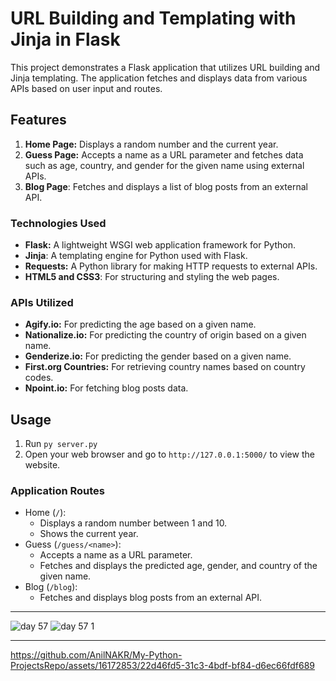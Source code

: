 # URL Building and Templating with Jinja in Flask

This project demonstrates a Flask application that utilizes URL building and Jinja templating. The application fetches and displays data from various APIs based on user input and routes.

## Features

1.  **Home Page:** Displays a random number and the current year.
2.  **Guess Page:** Accepts a name as a URL parameter and fetches data such as age, country, and gender for the given name using external APIs.
3.  **Blog Page**: Fetches and displays a list of blog posts from an external API.

### Technologies Used

-   **Flask:** A lightweight WSGI web application framework for Python.
-   **Jinja**: A templating engine for Python used with Flask.
-   **Requests:** A Python library for making HTTP requests to external APIs.
-   **HTML5 and CSS3**: For structuring and styling the web pages.

### APIs Utilized

-   **Agify.io:** For predicting the age based on a given name.
-   **Nationalize.io:** For predicting the country of origin based on a given name.
-   **Genderize.io:** For predicting the gender based on a given name.
-   **First.org Countries:** For retrieving country names based on country codes.
-   **Npoint.io:** For fetching blog posts data.

## Usage
1. Run `py server.py`
2. Open your web browser and go to `http://127.0.0.1:5000/` to view the website.

### Application Routes

-   Home (`/`):
    -   Displays a random number between 1 and 10.
    -   Shows the current year.
-   Guess (`/guess/<name>`):
    -   Accepts a name as a URL parameter.
    -   Fetches and displays the predicted age, gender, and country of the given name.
-   Blog (`/blog`):
    -   Fetches and displays blog posts from an external API.
<hr>

![day 57](https://github.com/AnilNAKR/My-Python-ProjectsRepo/assets/16172853/8e25c010-969c-4b95-ba31-f1e8bd23d252)
![day 57 1](https://github.com/AnilNAKR/My-Python-ProjectsRepo/assets/16172853/ca51ed72-01e7-45f0-800c-c5dccdaaac3d)

<hr>

https://github.com/AnilNAKR/My-Python-ProjectsRepo/assets/16172853/22d46fd5-31c3-4bdf-bf84-d6ec66fdf689

